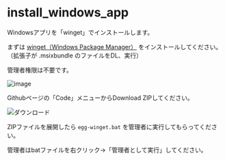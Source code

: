 # install_windows_app
Windowsアプリを「winget」でインストールします。

まずは [winget（Windows Package Manager）](https://github.com/microsoft/winget-cli/releases/latest) をインストールしてください。
（拡張子が .msixbundle のファイルをDL、実行）

管理者権限は不要です。

![image](https://user-images.githubusercontent.com/86991695/135211970-0af80bb2-8bcd-49e7-a527-d85d225c1c56.png)

Githubページの「Code」メニューからDownload ZIPしてください。

![ダウンロード](https://user-images.githubusercontent.com/86991695/134862588-27c6996f-51aa-4892-b282-c36e9a73df4f.png)

ZIPファイルを展開したら `egg-winget.bat` を管理者に実行してもらってください。

管理者はbatファイルを右クリック→「管理者として実行」してください。

